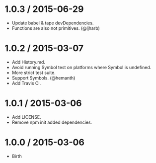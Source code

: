 
1.0.3 / 2015-06-29
==================

  * Update babel & tape devDependencies.
  * Functions are also not primitives. (@ljharb)

1.0.2 / 2015-03-07
==================

  * Add History.md.
  * Avoid running Symbol test on platforms where Symbol is undefined.
  * More strict test suite.
  * Support Symbols. (@hemanth)
  * Add Travis CI.

1.0.1 / 2015-03-06
==================

  * Add LICENSE.
  * Remove npm init added dependencies.

1.0.0 / 2015-03-06
==================

  * Birth
